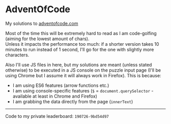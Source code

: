 # AdventOfCode
My solutions to [adventofcode.com](adventofcode.com)

Most of the time this will be extremely hard to read as I am code-golfing (aiming for the lowest amount of chars).  
Unless it impacts the performance too much: if a shorter version takes 10 minutes to run instead of 1 second, I'll go for the one with slightly more characters.

Also I'll use JS files in here, but my solutions are meant (unless stated otherwise) to be executed in a JS console on the puzzle input page (I'll be using Chrome but I assume it will always work in Firefox). This is because:
- I am using ES6 features (arrow functions etc.)
- I am using console-specific features (`$` = `document.querySelector` - available at least in Chrome and Firefox)
- I am grabbing the data directly from the page (`innerText`)

-----

Code to my private leaderboard: `190726-9bd54d97`
